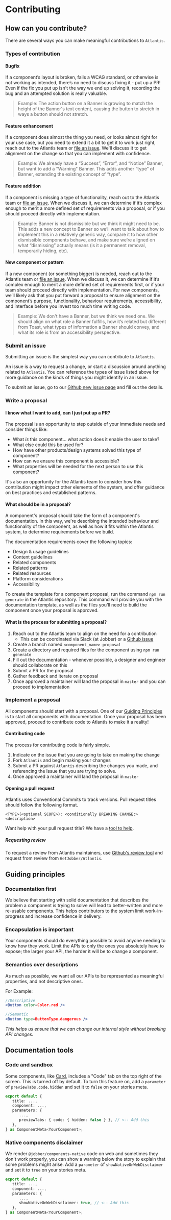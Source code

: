 # Contributing

## How can you contribute?

There are several ways you can make meaningful contributions to `Atlantis`.

### Types of contribution

#### Bugfix

If a component’s layout is broken, fails a WCAG standard, or otherwise is not
working as intended, there’s no need to discuss fixing it - put up a PR! Even if
the fix you put up isn't the way we end up solving it, recording the bug and an
attempted solution is really valuable.

> Example: The action button on a Banner is growing to match the height of the
> Banner's text content, causing the button to stretch in ways a button should
> not stretch.

#### Feature enhancement

If a component does almost the thing you need, or looks almost right for your
use case, but you need to extend it a bit to get it to work just right, reach
out to the Atlantis team or
[file an issue](https://github.com/GetJobber/atlantis/issues/new). We'll discuss
it to get alignment on the change so that you can implement with confidence.

> Example: We already have a “Success”, “Error”, and “Notice” Banner, but want
> to add a "Warning" Banner. This adds another “type” of Banner, extending the
> existing concept of “type”.

#### Feature addition

If a component is missing a type of functionality, reach out to the Atlantis
team or [file an issue](https://github.com/GetJobber/atlantis/issues/new). When
we discuss it, we can determine if it’s complex enough to merit a more defined
set of requirements via a proposal, or if you should proceed directly with
implementation.

> Example: Banner is not dismissible but we think it might need to be. This adds
> a new concept to Banner so we’ll want to talk about how to implement this in a
> relatively generic way, compare it to how other dismissible components behave,
> and make sure we’re aligned on what “dismissing” actually means (is it a
> permanent removal, temporarily hiding, etc).

#### New component or pattern

If a new component (or something bigger) is needed, reach out to the Atlantis
team or [file an issue](https://github.com/GetJobber/atlantis/issues/new). When
we discuss it, we can determine if it’s complex enough to merit a more defined
set of requirements first, or if your team should proceed directly with
implementation. For new components, we’ll likely ask that you put forward a
proposal to ensure alignment on the component’s purpose, functionality,
behaviour requirements, accessibility, and interface before you invest too much
time writing code.

> Example: We don't have a Banner, but we think we need one. We should align on
> what role a Banner fulfills, how it’s related but different from Toast, what
> types of information a Banner should convey, and what its role is from an
> accessibility perspective.

### Submit an issue

Submitting an issue is the simplest way you can contribute to `Atlantis`.

An issue is a way to request a change, or start a discussion around anything
related to `Atlantis`. You can reference the types of issue listed above for
more guidance on the kinds of things you might identify in an issue.

To submit an issue, go to our
[Github new issue page](https://github.com/GetJobber/atlantis/issues/new) and
fill out the details.

### Write a proposal

#### I know what I want to add, can I just put up a PR?

The proposal is an opportunity to step outside of your immediate needs and
consider things like:

- What _is_ this component... what action does it enable the user to take?
- What else could this be used for?
- How have other products/design systems solved this type of component?
- How can we ensure this component is accessible?
- What properties will be needed for the next person to use this component?

It's also an opportunity for the Atlantis team to consider how this contribution
might impact other elements of the system, and offer guidance on best practices
and established patterns.

#### What should be in a proposal?

A component's proposal should take the form of a component's documentation. In
this way, we're describing the intended behaviour and functionality of the
component, as well as how it fits within the Atlantis system, to determine
requirements before we build.

The documentation requirements cover the following topics:

- Design & usage guidelines
- Content guidelines
- Related components
- Related patterns
- Related resources
- Platform considerations
- Accessibility

To create the template for a component proposal, run the command
`npm run generate` in the Atlantis repository. This command will provide you
with the documentation template, as well as the files you'll need to build the
component once your proposal is approved.

#### What is the process for submitting a proposal?

1. Reach out to the Atlantis team to align on the need for a contribution
   - This can be coordinated via Slack (at Jobber) or a
     [Github issue](https://github.com/GetJobber/atlantis/issues/new)
2. Create a branch named `<component_name>-proposal`
3. Create a directory and required files for the component using
   `npm run generate`
4. Fill out the documentation - whenever possible, a designer and engineer
   should collaborate on this
5. Submit a PR for the proposal
6. Gather feedback and iterate on proposal
7. Once approved a maintainer will land the proposal in `master` and you can
   proceed to implementation

### Implement a proposal

All components should start with a proposal. One of our
[Guiding Principles](#guiding-principles) is to start all components with
documentation. Once your proposal has been approved, proceed to contribute code
to Atlantis to make it a reality!

#### Contributing code

The process for contributing code is fairly simple.

1. Indicate on the issue that you are going to take on making the change
2. Fork `Atlantis` and begin making your changes
3. Submit a PR against `Atlantis` describing the changes you made, and
   referencing the Issue that you are trying to solve.
4. Once approved a maintainer will land the proposal in `master`

#### Opening a pull request

Atlantis uses Conventional Commits to track versions. Pull request titles should
follow the following format.

`<TYPE>(<optional SCOPE>): <conditionally BREAKING CHANGE:> <description>`

Want help with your pull request title? We have a
[tool to help](../?path=/docs/guides-pull-request-title-generator--docs).

##### Requesting review

To request a review from Atlantis maintainers, use
[Github's review tool](https://docs.github.com/en/github/collaborating-with-issues-and-pull-requests/requesting-a-pull-request-review)
and request from review from `GetJobber/Atlantis`.

## Guiding principles

### Documentation first

We believe that starting with solid documentation that describes the problem a
component is trying to solve will lead to better-written and more re-usable
components. This helps contributors to the system limit work-in-progress and
increase confidence in delivery.

### Encapsulation is important

Your components should do everything possible to avoid anyone needing to know
how they work. Limit the APIs to only the ones you absolutely have to expose;
the larger your API, the harder it will be to change a component.

### Semantics over descriptions

As much as possible, we want all our APIs to be represented as meaningful
properties, and not descriptive ones.

For Example:

```jsx
//Descriptive
<Button color=Color.red />

//Semantic
<Button type=ButtonType.dangerous />
```

_This helps us ensure that we can change our internal style without breaking API
changes._

## Documentation tools

### Code and sandbox

Some components, like
[Card](../?path=/story/components-layouts-and-structure-card-web--basic),
includes a "Code" tab on the top right of the screen. This is turned off by
default. To turn this feature on, add a `parameter` of `previewTabs.code.hidden`
and set it to `false` on your stories meta.

```ts
export default {
   title: ...,
   component: ...,
   parameters: {
      ...,
      previewTabs: { code: { hidden: false } }, // <-- Add this
   },
} as ComponentMeta<YourComponent>;
```

### Native components disclaimer

We render `@jobber/components-native` code on web and sometimes they don't work
properly, you can show a warning below the story to explain that some problems
might arise. Add a `parameter` of `showNativeOnWebDisclaimer` and set it to
`true` on your stories meta.

```ts
export default {
   title: ...,
   component: ...,
   parameters: {
      ...,
      showNativeOnWebDisclaimer: true, // <-- Add this
   },
} as ComponentMeta<YourComponent>;
```
